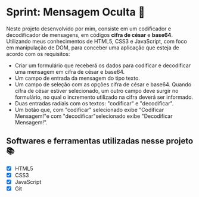 # Sprint: Mensagem Oculta 🔐
Neste projeto desenvolvido por mim, consiste em um codificador e decodificador de mensagens, em códigos **cifra de césar** e **base64**. Utilizando meus conhecimentos de HTML5, CSS3 e JavaScript, com foco em manipulação de DOM, para conceber uma aplicação que esteja de acordo com os requisitos:

- Criar um formulário que receberá os dados para codificar e decodificar uma mensagem em cifra de césar e base64.
- Um campo de entrada da mensagem do tipo texto.
- Um campo de seleção com as opções cifra de césar e base64. Quando cifra de césar estiver selecionado, um outro campo deve surgir no formulário, no qual o incremento utilizado na cifra deverá ser informado.
- Duas entradas radiais com os textos: "codificar" e "decodificar".
- Um botão que, com "codificar" selecionado exibe "Codificar Mensagem!"e com "decodificar"selecionado exibe "Decodificar Mensagem!".

## Softwares e ferramentas utilizadas nesse projeto 📚

- [x] HTML5
- [x] CSS3
- [x] JavaScript
- [x] Git
